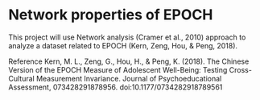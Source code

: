 # Network properties of EPOCH

This project will use Network analysis (Cramer et al., 2010) approach to analyze a dataset related to EPOCH (Kern, Zeng, Hou, & Peng, 2018).

Reference
Kern, M. L., Zeng, G., Hou, H., & Peng, K. (2018). The Chinese Version of the EPOCH Measure of Adolescent Well-Being: Testing Cross-Cultural Measurement Invariance. Journal of Psychoeducational Assessment, 073428291878956. doi:10.1177/0734282918789561



